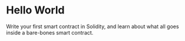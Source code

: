 # Hello World

Write your first smart contract in Solidity, and learn about what all goes inside a bare-bones smart contract.